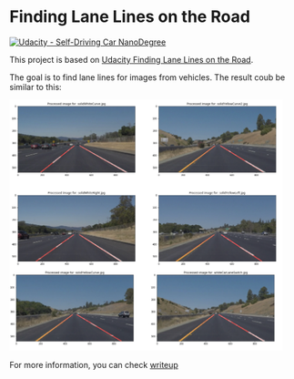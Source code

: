 # **Finding Lane Lines on the Road** 
[![Udacity - Self-Driving Car NanoDegree](https://s3.amazonaws.com/udacity-sdc/github/shield-carnd.svg)](http://www.udacity.com/drive)

This project is based on [Udacity Finding Lane Lines on the Road](https://github.com/udacity/CarND-LaneLines-P1).

The goal is to find lane lines for images from vehicles. The result coub be similar to this:

<img src="test_images_output/processed_images.png" width="480" alt="Combined Image" />

For more information, you can check [writeup](writeup.md)

